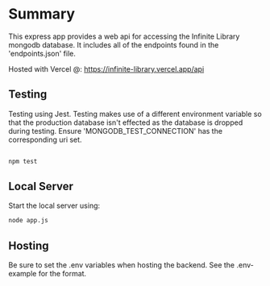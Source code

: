 # Summary

This express app provides a web api for accessing the Infinite Library mongodb database. It includes all of the endpoints found in the 'endpoints.json' file.

Hosted with Vercel @: <https://infinite-library.vercel.app/api>

## Testing

Testing using Jest.
Testing makes use of a different environment variable so that the production database isn't effected as the database is dropped during testing. Ensure 'MONGODB_TEST_CONNECTION' has the corresponding uri set.

```bash

npm test
```

## Local Server

Start the local server using:

```bash
node app.js
```

## Hosting

Be sure to set the .env variables when hosting the backend. See the .env-example for the format.

